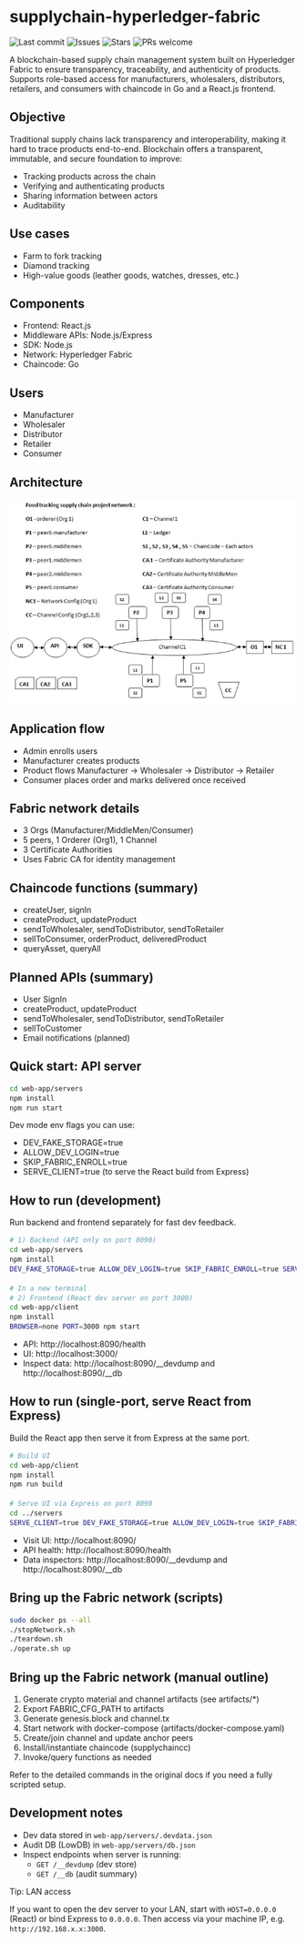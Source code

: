 # supplychain-hyperledger-fabric

![Last commit](https://img.shields.io/github/last-commit/Kaushikgopuu/supplychain-hyperledger-fabric)
![Issues](https://img.shields.io/github/issues/Kaushikgopuu/supplychain-hyperledger-fabric)
![Stars](https://img.shields.io/github/stars/Kaushikgopuu/supplychain-hyperledger-fabric)
![PRs welcome](https://img.shields.io/badge/PRs-welcome-brightgreen)

A blockchain-based supply chain management system built on Hyperledger Fabric to ensure transparency, traceability, and authenticity of products. Supports role-based access for manufacturers, wholesalers, distributors, retailers, and consumers with chaincode in Go and a React.js frontend.

## Objective

Traditional supply chains lack transparency and interoperability, making it hard to trace products end-to-end. Blockchain offers a transparent, immutable, and secure foundation to improve:

- Tracking products across the chain
- Verifying and authenticating products
- Sharing information between actors
- Auditability

## Use cases

- Farm to fork tracking
- Diamond tracking
- High-value goods (leather goods, watches, dresses, etc.)

## Components

- Frontend: React.js
- Middleware APIs: Node.js/Express
- SDK: Node.js
- Network: Hyperledger Fabric
- Chaincode: Go

## Users

- Manufacturer
- Wholesaler
- Distributor
- Retailer
- Consumer

## Architecture

![Architecture](Architecture.JPG)

## Application flow

- Admin enrolls users
- Manufacturer creates products
- Product flows Manufacturer → Wholesaler → Distributor → Retailer
- Consumer places order and marks delivered once received

## Fabric network details

- 3 Orgs (Manufacturer/MiddleMen/Consumer)
- 5 peers, 1 Orderer (Org1), 1 Channel
- 3 Certificate Authorities
- Uses Fabric CA for identity management

## Chaincode functions (summary)

- createUser, signIn
- createProduct, updateProduct
- sendToWholesaler, sendToDistributor, sendToRetailer
- sellToConsumer, orderProduct, deliveredProduct
- queryAsset, queryAll

## Planned APIs (summary)

- User SignIn
- createProduct, updateProduct
- sendToWholesaler, sendToDistributor, sendToRetailer
- sellToCustomer
- Email notifications (planned)

## Quick start: API server

```bash
cd web-app/servers
npm install
npm run start
```

Dev mode env flags you can use:

- DEV_FAKE_STORAGE=true
- ALLOW_DEV_LOGIN=true
- SKIP_FABRIC_ENROLL=true
- SERVE_CLIENT=true (to serve the React build from Express)

## How to run (development)

Run backend and frontend separately for fast dev feedback.

```bash
# 1) Backend (API only on port 8090)
cd web-app/servers
npm install
DEV_FAKE_STORAGE=true ALLOW_DEV_LOGIN=true SKIP_FABRIC_ENROLL=true SERVE_CLIENT=false PORT=8090 npm start

# In a new terminal
# 2) Frontend (React dev server on port 3000)
cd web-app/client
npm install
BROWSER=none PORT=3000 npm start
```

- API: http://localhost:8090/health
- UI: http://localhost:3000/
- Inspect data: http://localhost:8090/__devdump and http://localhost:8090/__db

## How to run (single-port, serve React from Express)

Build the React app then serve it from Express at the same port.

```bash
# Build UI
cd web-app/client
npm install
npm run build

# Serve UI via Express on port 8090
cd ../servers
SERVE_CLIENT=true DEV_FAKE_STORAGE=true ALLOW_DEV_LOGIN=true SKIP_FABRIC_ENROLL=true PORT=8090 npm start
```

- Visit UI: http://localhost:8090/
- API health: http://localhost:8090/health
- Data inspectors: http://localhost:8090/__devdump and http://localhost:8090/__db

## Bring up the Fabric network (scripts)

```bash
sudo docker ps --all
./stopNetwork.sh
./teardown.sh
./operate.sh up
```

## Bring up the Fabric network (manual outline)

1) Generate crypto material and channel artifacts (see artifacts/*)
2) Export FABRIC_CFG_PATH to artifacts
3) Generate genesis.block and channel.tx
4) Start network with docker-compose (artifacts/docker-compose.yaml)
5) Create/join channel and update anchor peers
6) Install/instantiate chaincode (supplychaincc)
7) Invoke/query functions as needed

Refer to the detailed commands in the original docs if you need a fully scripted setup.

## Development notes

- Dev data stored in `web-app/servers/.devdata.json`
- Audit DB (LowDB) in `web-app/servers/db.json`
- Inspect endpoints when server is running:
    - `GET /__devdump` (dev store)
    - `GET /__db` (audit summary)

Tip: LAN access

If you want to open the dev server to your LAN, start with `HOST=0.0.0.0` (React) or bind Express to `0.0.0.0`. Then access via your machine IP, e.g. `http://192.168.x.x:3000`.

